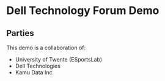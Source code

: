 # Dell Technology Forum Demo

## Parties
This demo is a collaboration of:
- University of Twente (ESportsLab)
- Dell Technologies
- Kamu Data Inc.
